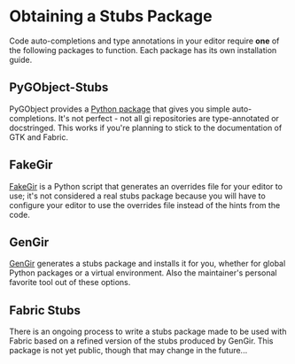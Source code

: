 # Obtaining a Stubs Package
Code auto-completions and type annotations in your editor require **one** of the following packages to function. Each package has its own installation guide.

## PyGObject-Stubs
PyGObject provides a [Python package](https://github.com/pygobject/pygobject-stubs) that gives you simple auto-completions. It's not perfect - not all gi repositories are type-annotated or docstringed. This works if you're planning to stick to the documentation of GTK and Fabric.

## FakeGir
[FakeGir](https://github.com/strycore/fakegir) is a Python script that generates an overrides file for your editor to use; it's not considered a real stubs package because you will have to configure your editor to use the overrides file instead of the hints from the code.

## GenGir
[GenGir](https://github.com/santiagocezar/gengir) generates a stubs package and installs it for you, whether for global Python packages or a virtual environment. Also the maintainer's personal favorite tool out of these options.

## Fabric Stubs
There is an ongoing process to write a stubs package made to be used with Fabric based on a refined version of the stubs produced by GenGir. This package is not yet public, though that may change in the future...
